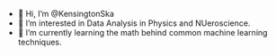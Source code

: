 - 👋 Hi, I’m @KensingtonSka
- 👀 I’m interested in Data Analysis in Physics and NUeroscience.
- 🌱 I’m currently learning the math behind common machine learning techniques.

<!---
KensingtonSka/KensingtonSka is a ✨ special ✨ repository because its `README.md` (this file) appears on your GitHub profile.
You can click the Preview link to take a look at your changes.
--->
